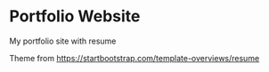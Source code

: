 # Portfolio Website

My portfolio site with resume

Theme from https://startbootstrap.com/template-overviews/resume